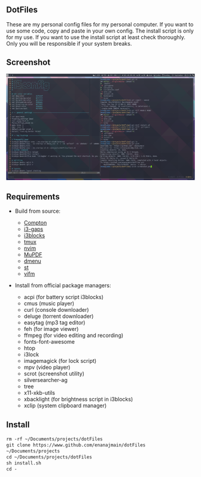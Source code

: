 ## DotFiles

These are my personal config files for my personal computer. If you want to use
some code, copy and paste in your own config. The install script is only for my
use. If you want to use the install script at least check thoroughly. Only you
will be responsible if your system breaks.

## Screenshot
![screenshot](screenshot.png "screenshot")

## Requirements

* Build from source:
    * [Compton](https://github.com/yshui/compton)
    * [i3-gaps](https://github.com/Airblader/i3)
    * [i3blocks](https://github.com/vivien/i3blocks)
    * [tmux](https://github.com/tmux/tmux)
    * [nvim](https://neovim.io/)
    * [MuPDF](https://mupdf.com)
    * [dmenu](https://tools.suckless.org/dmenu)
    * [st](https://st.suckless.org)
    * [vifm](https://vifm.info)

* Install from official package managers:
    * acpi (for battery script i3blocks)
    * cmus (music player)
    * curl (console downloader)
    * deluge (torrent downloader)
    * easytag (mp3 tag editor)
    * feh (for image viewer)
    * ffmpeg (for video editing and recording)
    * fonts-font-awesome
    * htop
    * i3lock
    * imagemagick (for lock script)
    * mpv (video player)
    * scrot (screenshot utility)
    * silversearcher-ag
    * tree
    * x11-xkb-utils
    * xbacklight (for brightness script in i3blocks)
    * xclip (system clipboard manager)


## Install

    rm -rf ~/Documents/projects/dotFiles
    git clone https://www.github.com/enanajmain/dotFiles ~/Documents/projects
    cd ~/Documents/projects/dotFiles
    sh install.sh
    cd -
